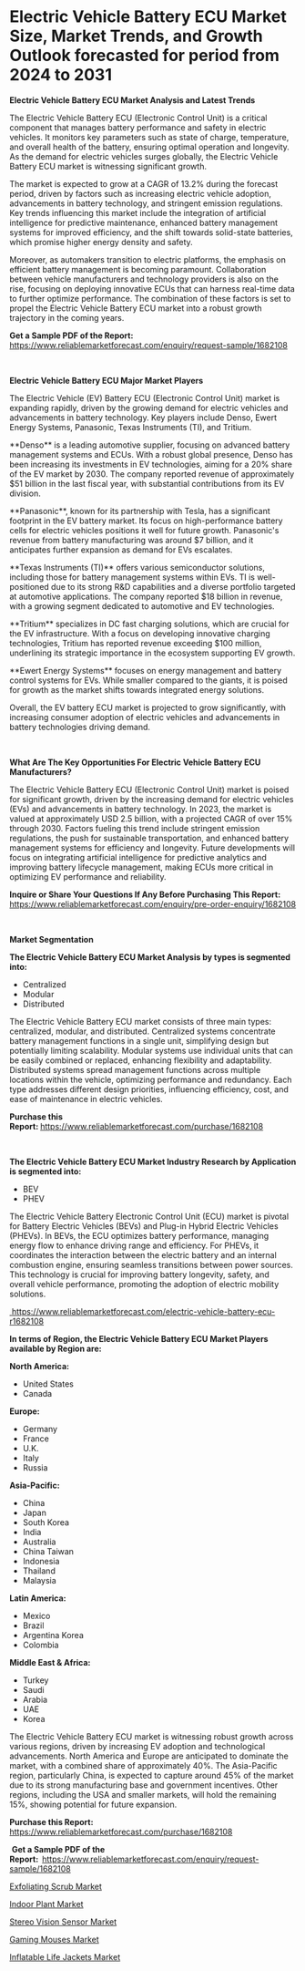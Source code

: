 <p><h1>Electric Vehicle Battery ECU Market Size, Market Trends, and Growth Outlook forecasted for period from 2024 to 2031</h1></p><p><strong>Electric Vehicle Battery ECU Market Analysis and Latest Trends</strong></p>
<p><p>The Electric Vehicle Battery ECU (Electronic Control Unit) is a critical component that manages battery performance and safety in electric vehicles. It monitors key parameters such as state of charge, temperature, and overall health of the battery, ensuring optimal operation and longevity. As the demand for electric vehicles surges globally, the Electric Vehicle Battery ECU market is witnessing significant growth. </p><p>The market is expected to grow at a CAGR of 13.2% during the forecast period, driven by factors such as increasing electric vehicle adoption, advancements in battery technology, and stringent emission regulations. Key trends influencing this market include the integration of artificial intelligence for predictive maintenance, enhanced battery management systems for improved efficiency, and the shift towards solid-state batteries, which promise higher energy density and safety. </p><p>Moreover, as automakers transition to electric platforms, the emphasis on efficient battery management is becoming paramount. Collaboration between vehicle manufacturers and technology providers is also on the rise, focusing on deploying innovative ECUs that can harness real-time data to further optimize performance. The combination of these factors is set to propel the Electric Vehicle Battery ECU market into a robust growth trajectory in the coming years.</p></p>
<p><strong>Get a Sample PDF of the Report:&nbsp;</strong> <a href="https://www.reliablemarketforecast.com/enquiry/request-sample/1682108?utm_campaign=1833&utm_medium=2&utm_source=Github&utm_content=ia&utm_term=11122024&utm_id=electric-vehicle-battery-ecu">https://www.reliablemarketforecast.com/enquiry/request-sample/1682108</a></p>
<p>&nbsp;</p>
<p><strong>Electric Vehicle Battery ECU Major Market Players</strong></p>
<p><p>The Electric Vehicle (EV) Battery ECU (Electronic Control Unit) market is expanding rapidly, driven by the growing demand for electric vehicles and advancements in battery technology. Key players include Denso, Ewert Energy Systems, Panasonic, Texas Instruments (TI), and Tritium. </p><p>**Denso** is a leading automotive supplier, focusing on advanced battery management systems and ECUs. With a robust global presence, Denso has been increasing its investments in EV technologies, aiming for a 20% share of the EV market by 2030. The company reported revenue of approximately $51 billion in the last fiscal year, with substantial contributions from its EV division.</p><p>**Panasonic**, known for its partnership with Tesla, has a significant footprint in the EV battery market. Its focus on high-performance battery cells for electric vehicles positions it well for future growth. Panasonic's revenue from battery manufacturing was around $7 billion, and it anticipates further expansion as demand for EVs escalates.</p><p>**Texas Instruments (TI)** offers various semiconductor solutions, including those for battery management systems within EVs. TI is well-positioned due to its strong R&D capabilities and a diverse portfolio targeted at automotive applications. The company reported $18 billion in revenue, with a growing segment dedicated to automotive and EV technologies.</p><p>**Tritium** specializes in DC fast charging solutions, which are crucial for the EV infrastructure. With a focus on developing innovative charging technologies, Tritium has reported revenue exceeding $100 million, underlining its strategic importance in the ecosystem supporting EV growth.</p><p>**Ewert Energy Systems** focuses on energy management and battery control systems for EVs. While smaller compared to the giants, it is poised for growth as the market shifts towards integrated energy solutions.</p><p>Overall, the EV battery ECU market is projected to grow significantly, with increasing consumer adoption of electric vehicles and advancements in battery technologies driving demand.</p></p>
<p>&nbsp;</p>
<p><strong>What Are The Key Opportunities For Electric Vehicle Battery ECU Manufacturers?</strong></p>
<p><p>The Electric Vehicle Battery ECU (Electronic Control Unit) market is poised for significant growth, driven by the increasing demand for electric vehicles (EVs) and advancements in battery technology. In 2023, the market is valued at approximately USD 2.5 billion, with a projected CAGR of over 15% through 2030. Factors fueling this trend include stringent emission regulations, the push for sustainable transportation, and enhanced battery management systems for efficiency and longevity. Future developments will focus on integrating artificial intelligence for predictive analytics and improving battery lifecycle management, making ECUs more critical in optimizing EV performance and reliability.</p></p>
<p><strong>Inquire or Share Your Questions If Any Before Purchasing This Report:</strong> <a href="https://www.reliablemarketforecast.com/enquiry/pre-order-enquiry/1682108?utm_campaign=1833&utm_medium=2&utm_source=Github&utm_content=ia&utm_term=11122024&utm_id=electric-vehicle-battery-ecu">https://www.reliablemarketforecast.com/enquiry/pre-order-enquiry/1682108</a></p>
<p>&nbsp;</p>
<p><strong>Market Segmentation</strong></p>
<p><strong>The Electric Vehicle Battery ECU Market Analysis by types is segmented into:</strong></p>
<p><ul><li>Centralized</li><li>Modular</li><li>Distributed</li></ul></p>
<p><p>The Electric Vehicle Battery ECU market consists of three main types: centralized, modular, and distributed. Centralized systems concentrate battery management functions in a single unit, simplifying design but potentially limiting scalability. Modular systems use individual units that can be easily combined or replaced, enhancing flexibility and adaptability. Distributed systems spread management functions across multiple locations within the vehicle, optimizing performance and redundancy. Each type addresses different design priorities, influencing efficiency, cost, and ease of maintenance in electric vehicles.</p></p>
<p><strong>Purchase this Report:&nbsp;</strong><a href="https://www.reliablemarketforecast.com/purchase/1682108?utm_campaign=1833&utm_medium=2&utm_source=Github&utm_content=ia&utm_term=11122024&utm_id=electric-vehicle-battery-ecu">https://www.reliablemarketforecast.com/purchase/1682108</a></p>
<p>&nbsp;</p>
<p><strong>The Electric Vehicle Battery ECU Market Industry Research by Application is segmented into:</strong></p>
<p><ul><li>BEV</li><li>PHEV</li></ul></p>
<p><p>The Electric Vehicle Battery Electronic Control Unit (ECU) market is pivotal for Battery Electric Vehicles (BEVs) and Plug-in Hybrid Electric Vehicles (PHEVs). In BEVs, the ECU optimizes battery performance, managing energy flow to enhance driving range and efficiency. For PHEVs, it coordinates the interaction between the electric battery and an internal combustion engine, ensuring seamless transitions between power sources. This technology is crucial for improving battery longevity, safety, and overall vehicle performance, promoting the adoption of electric mobility solutions.</p></p>
<p><a href="https://www.reliablemarketforecast.com/electric-vehicle-battery-ecu-r1682108?utm_campaign=1833&utm_medium=2&utm_source=Github&utm_content=ia&utm_term=11122024&utm_id=electric-vehicle-battery-ecu">&nbsp;https://www.reliablemarketforecast.com/electric-vehicle-battery-ecu-r1682108</a></p>
<p><strong>In terms of Region, the Electric Vehicle Battery ECU Market Players available by Region are:</strong></p>
<p>
    <p> <strong> North America: </strong>
        <ul>
            <li>United States</li>
            <li>Canada</li>
        </ul>
        </p> 
    <p> <strong> Europe: </strong>
        <ul>
            <li>Germany</li>
            <li>France</li>
            <li>U.K.</li>
            <li>Italy</li>
            <li>Russia</li>
        </ul>
        </p> 
    <p> <strong> Asia-Pacific: </strong>
        <ul>
            <li>China</li>
            <li>Japan</li>
            <li>South Korea</li>
            <li>India</li>
            <li>Australia</li>
            <li>China Taiwan</li>
            <li>Indonesia</li>
            <li>Thailand</li>
            <li>Malaysia</li>
        </ul>
        </p> 
    <p> <strong> Latin America: </strong>
        <ul>
            <li>Mexico</li>
            <li>Brazil</li>
            <li>Argentina Korea</li>
            <li>Colombia</li>
        </ul>
        </p> 
    <p> <strong> Middle East & Africa: </strong>
        <ul>
            <li>Turkey</li>
            <li>Saudi</li>
            <li>Arabia</li>
            <li>UAE</li>
            <li>Korea</li>
        </ul>
    </p>
    </p>
<p><p>The Electric Vehicle Battery ECU market is witnessing robust growth across various regions, driven by increasing EV adoption and technological advancements. North America and Europe are anticipated to dominate the market, with a combined share of approximately 40%. The Asia-Pacific region, particularly China, is expected to capture around 45% of the market due to its strong manufacturing base and government incentives. Other regions, including the USA and smaller markets, will hold the remaining 15%, showing potential for future expansion.</p></p>
<p><strong>Purchase this Report: </strong><a href="https://www.reliablemarketforecast.com/purchase/1682108?utm_campaign=1833&utm_medium=2&utm_source=Github&utm_content=ia&utm_term=11122024&utm_id=electric-vehicle-battery-ecu">https://www.reliablemarketforecast.com/purchase/1682108</a></p>
<p>&nbsp;<strong>Get a Sample PDF of the Report:&nbsp;&nbsp;</strong><a href="https://www.reliablemarketforecast.com/enquiry/request-sample/1682108?utm_campaign=1833&utm_medium=2&utm_source=Github&utm_content=ia&utm_term=11122024&utm_id=electric-vehicle-battery-ecu">https://www.reliablemarketforecast.com/enquiry/request-sample/1682108</a></p>
<p><strong></strong></p>
<p><p><a href="https://www.linkedin.com/pulse/strategic-roadmap-global-exfoliating-scrub-market-insights-qv9wf?utm_campaign=1833&utm_medium=2&utm_source=Github&utm_content=ia&utm_term=11122024&utm_id=electric-vehicle-battery-ecu">Exfoliating Scrub Market</a></p><p><a href="https://www.linkedin.com/pulse/p-factrackr-ho6he?utm_campaign=1833&utm_medium=2&utm_source=Github&utm_content=ia&utm_term=11122024&utm_id=electric-vehicle-battery-ecu">Indoor Plant Market</a></p><p><a href="https://github.com/FassouRP/Market-Research-Report-List-6/blob/main/stereo-vision-sensor-market.md?utm_campaign=1833&utm_medium=2&utm_source=Github&utm_content=ia&utm_term=11122024&utm_id=electric-vehicle-battery-ecu">Stereo Vision Sensor Market</a></p><p><a href="https://www.linkedin.com/pulse/global-gaming-mouses-market-focus-application-end-use-industry-i7bbf?utm_campaign=1833&utm_medium=2&utm_source=Github&utm_content=ia&utm_term=11122024&utm_id=electric-vehicle-battery-ecu">Gaming Mouses Market</a></p><p><a href="https://www.linkedin.com/pulse/acomprehensive-analysis-inflatable-life-jackets-market-covering-jvjhf?utm_campaign=1833&utm_medium=2&utm_source=Github&utm_content=ia&utm_term=11122024&utm_id=electric-vehicle-battery-ecu">Inflatable Life Jackets Market</a></p></p>
